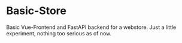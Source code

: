 # Basic-Store
Basic Vue-Frontend and FastAPI backend for a webstore.
Just a little experiment, nothing too serious as of now.

